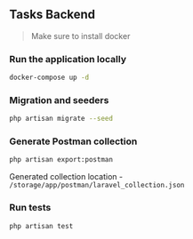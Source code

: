 ## Tasks Backend

> Make sure to install docker   

### Run the application locally
```sh
docker-compose up -d
```

### Migration and seeders
```sh
php artisan migrate --seed
```

### Generate Postman collection
```sh
php artisan export:postman 
```
Generated collection location - `/storage/app/postman/laravel_collection.json`

### Run tests
```sh
php artisan test
```
